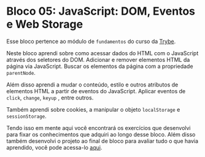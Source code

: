 # Bloco 05: JavaScript: DOM, Eventos e Web Storage

Esse bloco pertence ao módulo de `fundamentos` do curso da [Trybe](https://www.betrybe.com/).

Neste bloco aprendi sobre como acessar dados do HTML com o JavaScript através dos seletores do DOM. Adicionar e remover elementos HTML da página via JavaScript. Buscar os elementos da página com a propriedade `parentNode`.

Além disso aprendi a mudar o conteúdo, estilo e outros atributos de elementos HTML a partir de eventos do JavaScript. Aplicar eventos de `click`, `change`, `keyup` , entre outros.

Também aprendi sobre cookies, a manipular o objeto `localStorage` e `sessionStorage`.

Tendo isso em mente aqui você encontrará os exercícios que desenvolvi para fixar os conhecimentos que adquiri ao longo desse bloco. Além disso também desenvolvi o projeto ao final de bloco para avaliar tudo o que havia aprendido, você pode acessa-lo [aqui](linkProjetoDoBloco).
